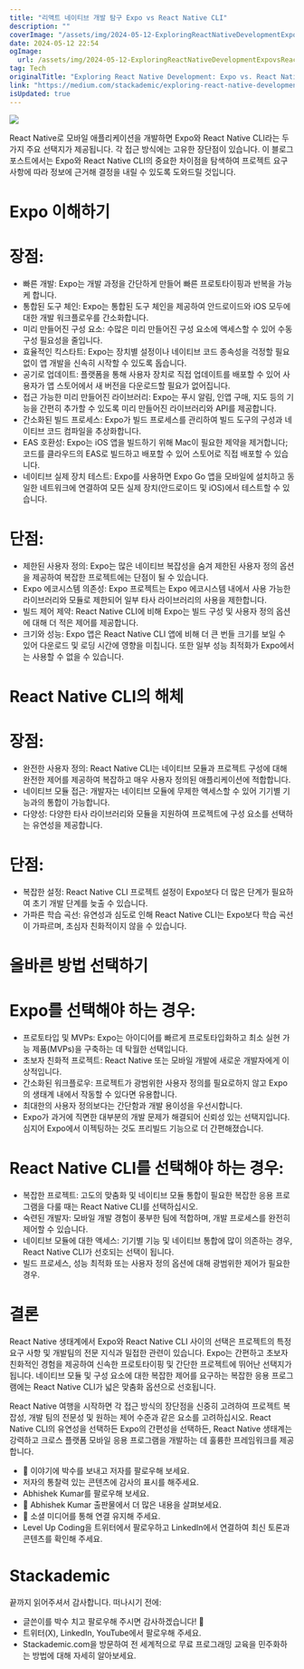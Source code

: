 ```yaml
---
title: "리액트 네이티브 개발 탐구 Expo vs React Native CLI"
description: ""
coverImage: "/assets/img/2024-05-12-ExploringReactNativeDevelopmentExpovsReactNativeCLI_0.png"
date: 2024-05-12 22:54
ogImage: 
  url: /assets/img/2024-05-12-ExploringReactNativeDevelopmentExpovsReactNativeCLI_0.png
tag: Tech
originalTitle: "Exploring React Native Development: Expo vs. React Native CLI"
link: "https://medium.com/stackademic/exploring-react-native-development-expo-vs-react-native-cli-40753b161c94"
isUpdated: true
---
```






<img src="/assets/img/2024-05-12-ExploringReactNativeDevelopmentExpovsReactNativeCLI_0.png" />

React Native로 모바일 애플리케이션을 개발하면 Expo와 React Native CLI라는 두 가지 주요 선택지가 제공됩니다. 각 접근 방식에는 고유한 장단점이 있습니다. 이 블로그 포스트에서는 Expo와 React Native CLI의 중요한 차이점을 탐색하여 프로젝트 요구 사항에 따라 정보에 근거해 결정을 내릴 수 있도록 도와드릴 것입니다.

# Expo 이해하기

# 장점:



- 빠른 개발: Expo는 개발 과정을 간단하게 만들어 빠른 프로토타이핑과 반복을 가능케 합니다.
- 통합된 도구 체인: Expo는 통합된 도구 체인을 제공하여 안드로이드와 iOS 모두에 대한 개발 워크플로우를 간소화합니다.
- 미리 만들어진 구성 요소: 수많은 미리 만들어진 구성 요소에 액세스할 수 있어 수동 구성 필요성을 줄입니다.
- 효율적인 킥스타트: Expo는 장치별 설정이나 네이티브 코드 종속성을 걱정할 필요 없이 앱 개발을 신속히 시작할 수 있도록 돕습니다.
- 공기로 업데이트: 플랫폼을 통해 사용자 장치로 직접 업데이트를 배포할 수 있어 사용자가 앱 스토어에서 새 버전을 다운로드할 필요가 없어집니다.
- 접근 가능한 미리 만들어진 라이브러리: Expo는 푸시 알림, 인앱 구매, 지도 등의 기능을 간편히 추가할 수 있도록 미리 만들어진 라이브러리와 API를 제공합니다.
- 간소화된 빌드 프로세스: Expo가 빌드 프로세스를 관리하여 빌드 도구의 구성과 네이티브 코드 컴파일을 추상화합니다.
- EAS 호환성: Expo는 iOS 앱을 빌드하기 위해 Mac이 필요한 제약을 제거합니다; 코드를 클라우드의 EAS로 빌드하고 배포할 수 있어 스토어로 직접 배포할 수 있습니다.
- 네이티브 실제 장치 테스트: Expo를 사용하면 Expo Go 앱을 모바일에 설치하고 동일한 네트워크에 연결하여 모든 실제 장치(안드로이드 및 iOS)에서 테스트할 수 있습니다.

# 단점:

- 제한된 사용자 정의: Expo는 많은 네이티브 복잡성을 숨겨 제한된 사용자 정의 옵션을 제공하여 복잡한 프로젝트에는 단점이 될 수 있습니다.
- Expo 에코시스템 의존성: Expo 프로젝트는 Expo 에코시스템 내에서 사용 가능한 라이브러리와 모듈로 제한되어 일부 타사 라이브러리의 사용을 제한합니다.
- 빌드 제어 제약: React Native CLI에 비해 Expo는 빌드 구성 및 사용자 정의 옵션에 대해 더 적은 제어를 제공합니다.
- 크기와 성능: Expo 앱은 React Native CLI 앱에 비해 더 큰 번들 크기를 보일 수 있어 다운로드 및 로딩 시간에 영향을 미칩니다. 또한 일부 성능 최적화가 Expo에서는 사용할 수 없을 수 있습니다.

# React Native CLI의 해체



# 장점:

- 완전한 사용자 정의: React Native CLI는 네이티브 모듈과 프로젝트 구성에 대해 완전한 제어를 제공하여 복잡하고 매우 사용자 정의된 애플리케이션에 적합합니다.
- 네이티브 모듈 접근: 개발자는 네이티브 모듈에 무제한 액세스할 수 있어 기기별 기능과의 통합이 가능합니다.
- 다양성: 다양한 타사 라이브러리와 모듈을 지원하여 프로젝트에 구성 요소를 선택하는 유연성을 제공합니다.

# 단점:

- 복잡한 설정: React Native CLI 프로젝트 설정이 Expo보다 더 많은 단계가 필요하여 초기 개발 단계를 늦출 수 있습니다.
- 가파른 학습 곡선: 유연성과 심도로 인해 React Native CLI는 Expo보다 학습 곡선이 가파르며, 초심자 친화적이지 않을 수 있습니다.



# 올바른 방법 선택하기

# Expo를 선택해야 하는 경우:

- 프로토타입 및 MVPs: Expo는 아이디어를 빠르게 프로토타입화하고 최소 실현 가능 제품(MVPs)을 구축하는 데 탁월한 선택입니다.
- 초보자 친화적 프로젝트: React Native 또는 모바일 개발에 새로운 개발자에게 이상적입니다.
- 간소화된 워크플로우: 프로젝트가 광범위한 사용자 정의를 필요로하지 않고 Expo의 생태계 내에서 작동할 수 있다면 유용합니다.
- 최대한의 사용자 정의보다는 간단함과 개발 용이성을 우선시합니다.
- Expo가 과거에 직면한 대부분의 개발 문제가 해결되어 신뢰성 있는 선택지입니다. 심지어 Expo에서 이젝팅하는 것도 프리빌드 기능으로 더 간편해졌습니다.

# React Native CLI를 선택해야 하는 경우:



- 복잡한 프로젝트: 고도의 맞춤화 및 네이티브 모듈 통합이 필요한 복잡한 응용 프로그램을 다룰 때는 React Native CLI를 선택하십시오.
- 숙련된 개발자: 모바일 개발 경험이 풍부한 팀에 적합하며, 개발 프로세스를 완전히 제어할 수 있습니다.
- 네이티브 모듈에 대한 액세스: 기기별 기능 및 네이티브 통합에 많이 의존하는 경우, React Native CLI가 선호되는 선택이 됩니다.
- 빌드 프로세스, 성능 최적화 또는 사용자 정의 옵션에 대해 광범위한 제어가 필요한 경우.

# 결론

React Native 생태계에서 Expo와 React Native CLI 사이의 선택은 프로젝트의 특정 요구 사항 및 개발팀의 전문 지식과 밀접한 관련이 있습니다. Expo는 간편하고 초보자 친화적인 경험을 제공하여 신속한 프로토타이핑 및 간단한 프로젝트에 뛰어난 선택지가 됩니다. 네이티브 모듈 및 구성 요소에 대한 복잡한 제어를 요구하는 복잡한 응용 프로그램에는 React Native CLI가 넓은 맞춤화 옵션으로 선호됩니다.

React Native 여행을 시작하면 각 접근 방식의 장단점을 신중히 고려하여 프로젝트 복잡성, 개발 팀의 전문성 및 원하는 제어 수준과 같은 요소를 고려하십시오. React Native CLI의 유연성을 선택하든 Expo의 간편성을 선택하든, React Native 생태계는 강력하고 크로스 플랫폼 모바일 응용 프로그램을 개발하는 데 훌륭한 프레임워크를 제공합니다.



- 👏 이야기에 박수를 보내고 저자를 팔로우해 보세요.
- 저자의 통찰력 있는 콘텐츠에 감사의 표시를 해주세요.
- Abhishek Kumar를 팔로우해 보세요.
- 📰 Abhishek Kumar 출판물에서 더 많은 내용을 살펴보세요.
- 🔔 소셜 미디어를 통해 연결 유지해 주세요.
- Level Up Coding을 트위터에서 팔로우하고 LinkedIn에서 연결하여 최신 토론과 콘텐츠를 확인해 주세요.

# Stackademic

끝까지 읽어주셔서 감사합니다. 떠나시기 전에:

- 글쓴이를 박수 치고 팔로우해 주시면 감사하겠습니다! 👏
- 트위터(X), LinkedIn, YouTube에서 팔로우해 주세요.
- Stackademic.com을 방문하여 전 세계적으로 무료 프로그래밍 교육을 민주화하는 방법에 대해 자세히 알아보세요.